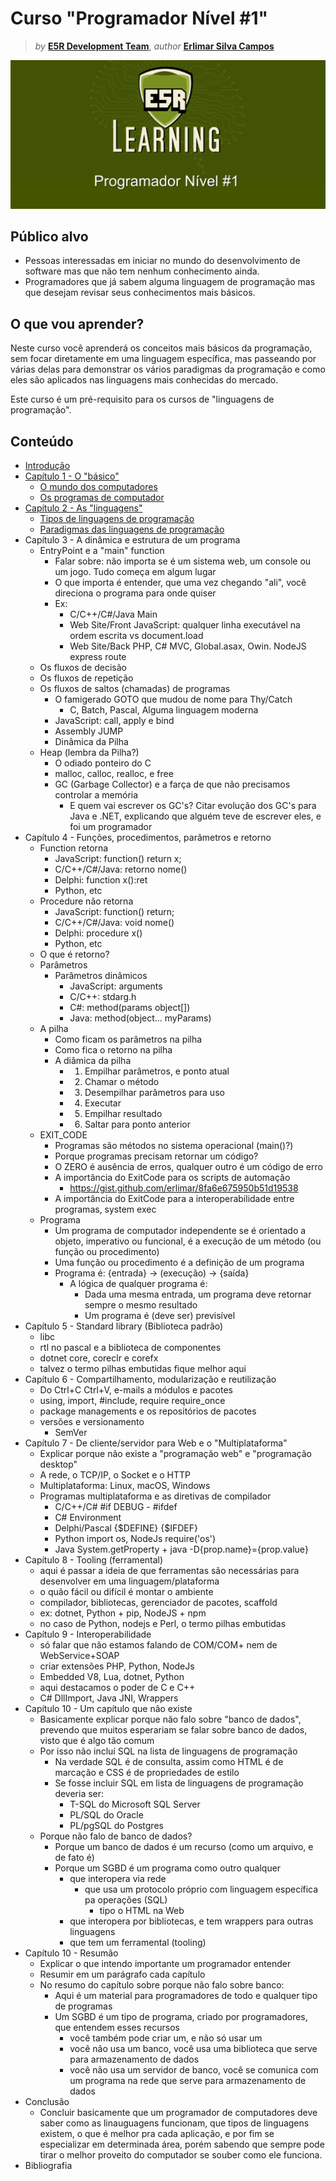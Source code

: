 Curso "Programador Nível #1"
============================

> _by_ [**E5R Development Team**](@e5r), _author_ [**Erlimar Silva Campos**](@erlimar)

![](doc/course/assets/e5r_learning_course_programmer1.png)


## Público alvo

* Pessoas interessadas em iniciar no mundo do desenvolvimento de software mas que não tem nenhum conhecimento ainda.
* Programadores que já sabem alguma linguagem de programação mas que desejam revisar seus conhecimentos mais básicos.

## O que vou aprender?

Neste curso você aprenderá os conceitos mais básicos da programação, sem focar diretamente em uma linguagem específica,
mas passeando por várias delas para demonstrar os vários paradigmas da programação e como eles são aplicados nas linguagens
mais conhecidas do mercado.

Este curso é um pré-requisito para os cursos de "linguagens de programação".

## Conteúdo

* [Introdução](doc/course/intro.md)
* [Capítulo 1 - O "básico"](doc/course/chapter-01/intro.md)
  - [O mundo dos computadores](doc/course/chapter-01/computers.md)
  - [Os programas de computador](doc/course/chapter-01/programs.md)
* [Capítulo 2 - As "linguagens"](doc/course/chapter-02/intro.md)
  - [Tipos de linguagens de programação](doc/course/chapter-02/types-languages.md)
  - [Paradigmas das linguagens de programação ](doc/course/chapter-02/paradigms.md)
* Capítulo 3 - A dinâmica e estrutura de um programa
  - EntryPoint e a "main" function
    - Falar sobre: não importa se é um sistema web, um console ou um jogo. Tudo começa em algum lugar
    - O que importa é entender, que uma vez chegando "ali", você direciona o programa para onde quiser
    - Ex:
      - C/C++/C#/Java Main
      - Web Site/Front JavaScript: qualquer linha executável na ordem escrita vs document.load
      - Web Site/Back PHP, C# MVC, Global.asax, Owin. NodeJS express route
  - Os fluxos de decisão
  - Os fluxos de repetição
  - Os fluxos de saltos (chamadas) de programas
    - O famigerado GOTO que mudou de nome para Thy/Catch
      - C, Batch, Pascal, Alguma linguagem moderna
    - JavaScript: call, apply e bind
    - Assembly JUMP
    - Dinâmica da Pilha
  - Heap (lembra da Pilha?)
    - O odiado ponteiro do C
    - malloc, calloc, realloc, e free
    - GC (Garbage Collector) e a farça de que não precisamos controlar a memória
      - E quem vai escrever os GC's? Citar evolução dos GC's para Java e .NET, explicando que alguém teve
        de escrever eles, e foi um programador
* Capítulo 4 - Funções, procedimentos, parâmetros e retorno
  - Function retorna
    - JavaScript: function() return x;
    - C/C++/C#/Java: retorno nome()
    - Delphi: function x():ret
    - Python, etc
  - Procedure não retorna
    - JavaScript: function() return;
    - C/C++/C#/Java: void nome()
    - Delphi: procedure x()
    - Python, etc
  - O que é retorno?
  - Parâmetros
    - Parâmetros dinâmicos
      - JavaScript: arguments
      - C/C++: stdarg.h
      - C#: method(params object[])
      - Java: method(object... myParams)
  - A pilha
    - Como ficam os parâmetros na pilha
    - Como fica o retorno na pilha
    - A diâmica da pilha
      - 1. Empilhar parâmetros, e ponto atual
      - 2. Chamar o método
      - 3. Desempilhar parâmetros para uso
      - 4. Executar
      - 5. Empilhar resultado
      - 6. Saltar para ponto anterior
  - EXIT_CODE
    - Programas são métodos no sistema operacional (main()?)
    - Porque programas precisam retornar um código?
    - O ZERO é ausência de erros, qualquer outro é um código de erro
    - A importância do ExitCode para os scripts de automação
      - https://gist.github.com/erlimar/8fa6e675950b51d19538
    - A importância do ExitCode para a interoperabilidade entre programas, system exec
  - Programa
    - Um programa de computador independente se é orientado a objeto, imperativo ou funcional,
      é a execução de um método (ou função ou procedimento)
    - Uma função ou procedimento é a definição de um programa
    - Programa é: {entrada} -> (execução) -> {saída}
      - A lógica de qualquer programa é:
        - Dada uma mesma entrada, um programa deve retornar sempre o mesmo resultado
        - Um programa é (deve ser) previsível
* Capítulo 5 - Standard library (Biblioteca padrão)
  - libc 
  - rtl no pascal e a biblioteca de componentes
  - dotnet core, coreclr e corefx
  - talvez o termo pilhas embutidas fique melhor aqui
* Capítulo 6 - Compartilhamento, modularização e reutilização
  - Do Ctrl+C Ctrl+V, e-mails a módulos e pacotes
  - using, import, #include, require require_once
  - package managements e os repositórios de pacotes
  - versões e versionamento
    - SemVer
* Capítulo 7 - De cliente/servidor para Web e o "Multiplataforma"
  - Explicar porque não existe a "programação web" e "programação desktop"
  - A rede, o TCP/IP, o Socket e o HTTP
  - Multiplataforma: Linux, macOS, Windows
  - Programas multiplataforma e as diretivas de compilador
    - C/C++/C# #if DEBUG - #ifdef
    - C# Environment
    - Delphi/Pascal {$DEFINE} {$IFDEF}
    - Python import os, NodeJs require('os')
    - Java System.getProperty + java -D{prop.name}={prop.value}
* Capítulo 8 - Tooling (ferramental)
  - aqui é passar a ideia de que ferramentas são necessárias para desenvolver em uma linguagem/plataforma 
  - o quão fácil ou difícil é montar o ambiente
  - compilador, bibliotecas, gerenciador de pacotes, scaffold
  - ex: dotnet, Python + pip, NodeJS + npm
  - no caso de Python, nodejs e Perl, o termo pilhas embutidas 
* Capítulo 9 - Interoperabilidade
  - só falar que não estamos falando de COM/COM+ nem de WebService+SOAP
  - criar extensões PHP, Python, NodeJs
  - Embedded V8, Lua, dotnet, Python 
  - aqui destacamos o poder de C e C++
  - C# DllImport, Java JNI, Wrappers
* Capítulo 10 - Um capítulo que não existe
  - Basicamente explicar porque não falo sobre "banco de dados",
    prevendo que muitos esperariam se falar sobre banco de dados, visto que é algo tão comum
  - Por isso não incluí SQL na lista de linguagens de programação
    - Na verdade SQL é de consulta, assim como HTML é de marcação e CSS é de propriedades de estilo
    - Se fosse incluir SQL em lista de linguagens de programação deveria ser:
      - T-SQL do Microsoft SQL Server
      - PL/SQL do Oracle
      - PL/pgSQL do Postgres
  - Porque não falo de banco de dados?
    - Porque um banco de dados é um recurso (como um arquivo, e de fato é)
    - Porque um SGBD é um programa como outro qualquer
      - que interopera via rede
        - que usa um protocolo próprio com linguagem específica pa operações (SQL)
          - tipo o HTML na Web
      - que interopera por bibliotecas, e tem wrappers para outras linguagens
      - que tem um ferramental (tooling)
* Capítulo 10 - Resumão
  - Explicar o que intendo importante um programador entender
  - Resumir em um parágrafo cada capítulo
  - No resumo do capítulo sobre porque não falo sobre banco:
    - Aqui é um material para programadores de todo e qualquer tipo de programas
    - Um SGBD é um tipo de programa, criado por programadores, que entendem esses recursos
      - você também pode criar um, e não só usar um
      - você não usa um banco, você usa uma biblioteca que serve para armazenamento de dados
      - você não usa um servidor de banco, você se comunica com um programa na rede que serve para armazenamento de dados
* Conclusão
  - Concluir basicamente que um programador de computadores deve saber como as linauguagens funcionam,
    que tipos de linguagens existem, o que é melhor pra cada aplicação, e por fim se especializar
    em determinada área, porém sabendo que sempre pode tirar o melhor proveito do computador se souber
    como ele funciona.
* Bibliografia